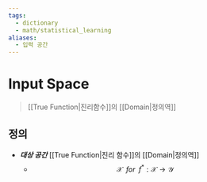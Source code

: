 ```yaml
---
tags:
  - dictionary
  - math/statistical_learning
aliases:
  - 입력 공간
---
```

# Input Space
> [[True Function|진리함수]]의 [[Domain|정의역]]
## 정의 
+ ***대상 공간*** [[True Function|진리 함수]]의 [[Domain|정의역]] 
	+ $$\mathcal X \;\;for\;\; f^*:\mathcal X\to \mathcal Y$$